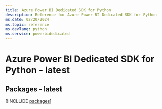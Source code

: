 ```yaml
---
title: Azure Power BI Dedicated SDK for Python
description: Reference for Azure Power BI Dedicated SDK for Python
ms.date: 02/20/2024
ms.topic: reference
ms.devlang: python
ms.service: powerbidedicated
---
```

# Azure Power BI Dedicated SDK for Python - latest
## Packages - latest
[!INCLUDE [packages](power-bi-dedicated-index.md)]